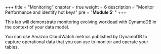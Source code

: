 +++
title = "Monitoring"
chapter = true
weight = 6
description = "Monitor Performance and identify hot keys"
pre = "<b>Module 5: </b>"
+++

This lab will demonstrate monitoring evolving workload with DynamoDB in the context of your data model.

You can use Amazon CloudWatch metrics published by DynamoDB to capture operational data that you can use to monitor and operate your tables.
